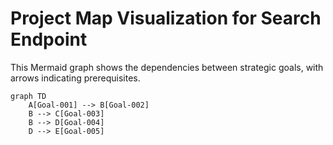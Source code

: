 # Project Map Visualization for Search Endpoint

This Mermaid graph shows the dependencies between strategic goals, with arrows indicating prerequisites.

```mermaid
graph TD
    A[Goal-001] --> B[Goal-002]
    B --> C[Goal-003]
    B --> D[Goal-004]
    D --> E[Goal-005]